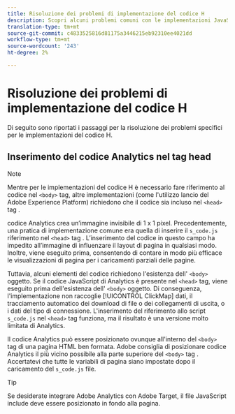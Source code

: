 ```yaml
---
title: Risoluzione dei problemi di implementazione del codice H
description: Scopri alcuni problemi comuni con le implementazioni JavaScript precedenti.
translation-type: tm+mt
source-git-commit: c4833525816d81175a3446215eb92310ee4021dd
workflow-type: tm+mt
source-wordcount: '243'
ht-degree: 2%

---
```



# Risoluzione dei problemi di implementazione del codice H

Di seguito sono riportati i passaggi per la risoluzione dei problemi specifici per le implementazioni del codice H.

## Inserimento del codice Analytics nel tag head

>[!NOTE]
>
>Mentre per le implementazioni del codice H è necessario fare riferimento al codice nel `<body>` tag, altre implementazioni (come l&#39;utilizzo  lancio del Adobe Experience Platform) richiedono che il codice sia incluso nel `<head>` tag .

 codice Analytics crea un’immagine invisibile di 1 x 1 pixel. Precedentemente, una pratica di implementazione comune era quella di inserire il `s_code.js` riferimento nel `<head>` tag . L’inserimento del codice in questo campo ha impedito all’immagine di influenzare il layout di pagina in qualsiasi modo. Inoltre, viene eseguito prima, consentendo di contare in modo più efficace le visualizzazioni di pagina per i caricamenti parziali delle pagine.

Tuttavia, alcuni elementi del codice richiedono l&#39;esistenza dell&#39; `<body>` oggetto. Se il codice JavaScript di Analytics  è presente nel `<head>` tag, viene eseguito prima dell&#39;esistenza dell&#39; `<body>` oggetto. Di conseguenza, l&#39;implementazione non raccoglie [!UICONTROL ClickMap] dati, il tracciamento automatico dei download di file o dei collegamenti di uscita, o i dati del tipo di connessione. L&#39;inserimento del riferimento allo script `s_code.js` nel `<head>` tag funziona, ma il risultato è una versione molto limitata di  Analytics.

Il codice Analytics  può essere posizionato ovunque all&#39;interno del `<body>` tag di una pagina HTML ben formata. Adobe consiglia di posizionare  codice Analytics il più vicino possibile alla parte superiore del `<body>` tag . Accertatevi che tutte le variabili di pagina siano impostate dopo il caricamento del `s_code.js` file.

>[!TIP]
>
>Se desiderate integrare Adobe  Analytics con  Adobe Target, il file JavaScript include deve essere posizionato in fondo alla pagina.
